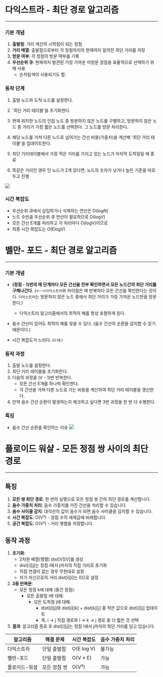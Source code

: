 

# 다익스트라 - 최단 경로 알고리즘
---
### 기본 개념

1. **출발점**: 거리 계산의 시작점이 되는 정점
2. **거리 배열**: 출발점으로부터 각 정점까지의 현재까지 알려진 최단 거리를 저장
3. **방문 여부**: 각 정점의 방문 여부를 기록
4. **우선순위 큐**: 현재까지 발견된 가장 가까운 미방문 정점을 효율적으로 선택하기 위해 사용
	- 순차탐색이 사용되기도 함.

### 동작 단계
1. 출발 노드와 도착 노드를 설정한다.  
2. '최단 거리 테이블'을 초기화한다.  
3. 현재 위치한 노드의 인접 노드 중 방문하지 않은 노드를 구별하고, 방문하지 않은 노드 중 거리가 가장 짧은 노드를 선택한다. 그 노드를 방문 처리한다.  
4. 해당 노드를 거쳐 다른 노드로 넘어가는 간선 비용(가중치)을 계산해 '최단 거리 테이블'을 업데이트한다.

5.  최단 거리테이블에서 가장 적은 거리를 가지고 있는 노드가 마지막 도착점일 때 종료
6. 똑같은 거리인 경우 인 노드가 2개 있다면, 노드의 숫자가 낮거나 높은 기준을 따로 두고 진행 

![](https://i.imgur.com/tr62zqp.png)


### 시간 복잡도
- 우선순위 큐에서 삽입하거나 삭제하는 연산은 O(logN)
- 노드 수만큼 우선순위 큐 연산이 필요하므로 O(logV)
- 모든 간선 E개를 처리하고 각 처리마다 O(logV)이므로 
- 최종 시간 복잡도는 O(ElogV)

# 벨만- 포드 - 최단 경로 알고리즘
---

### 기본 개념
- **(정점 - 1)번의 매 단계마다 모든 간선을 전부 확인하면서 모든 노드간의 최단 거리를 구해나간다.** (<-->`다익스트라`와 차이점은 매 반복마다 모든 간선을 확인한다는 것이다. `다익스트라`는 방문하지 않은 노드 중에서 최단 거리가 가장 가까운 노드만을 방문한다.)
    
    - 다익스트라 알고리즘에서의 최적의 해를 항상 포함하게 된다.

- 음수 간선이 있어도 최적의 해를 찾을 수 있다. (음수 간선의 순환을 감지할 수 있기 때문이다.)
    
- 시간 복잡도가 느리다. `O(VE)`

### 동작 과정
1. 출발 노드를 설정한다.
2. 최단 거리 테이블을 초기화한다.
3. 다음의 과정을 (V - 1)번 반복한다.
	-  모든 간선 E개를 하나씩 확인한다.
	-  각 간선을 거쳐 다른 노드로 가는 비용을 계산하여 최단 거리 테이블을 갱신한다.
4. 만약 음수 간선 순환이 발생하는지 체크하고 싶다면 3번 과정을 한 번 더 수행한다.


### 특징

- 음수 간선 순환을 확인하는 이유
  ![](https://i.imgur.com/uHC3pJU.png)



# 플로이드 워샬 - 모든 정점 쌍 사이의 최단 경로
---

## 특징

1. **모든 쌍 최단 경로**: 한 번의 실행으로 모든 정점 쌍 간의 최단 경로를 계산합니다.
2. **음수 가중치 처리**: 음수 가중치를 가진 간선을 처리할 수 있습니다.
3. **음수 사이클 감지**: 대각선의 값이 음수가 되면 음수 사이클을 감지할 수 있습니다.
4. **시간 복잡도**: O(V³) - 정점 수의 세제곱에 비례합니다.
5. **공간 복잡도**: O(V²) - 거리 행렬을 저장합니다.


## 동작 과정

1. **초기화**:
    - 2차원 배열(행렬) dist[V][V]를 생성
    - dist[i][j]는 정점 i에서 j까지의 직접 거리로 초기화
    - 직접 연결이 없는 경우 무한대로 설정
    - 자기 자신으로의 거리 dist[i][i]는 0으로 설정
2. **3중 반복문**:
    - 모든 정점 k에 대해 (중간 정점):
        - 모든 출발점 i에 대해:
            - 모든 도착점 j에 대해:
                - dist[i][j]와 dist[i][k] + dist[k][j] 중 작은 값으로 dist[i][j] 업데이트
                - 즉, i → j 직접 경로와 i → k → j 경로 중 더 짧은 것 선택
3. **결과**: 알고리즘 종료 후 dist[i][j]는 정점 i에서 j까지의 최단 거리를 담고 있습니다.




| 알고리즘    | 해결 문제   | 시간 복잡도     | 음수 가중치 처리 |
| ------- | ------- | ---------- | --------- |
| 다익스트라   | 단일 출발점  | O(E log V) | 불가능       |
| 벨만-포드   | 단일 출발점  | O(V × E)   | 가능        |
| 플로이드-워셜 | 모든 정점 쌍 | O(V³)      | 가능        |